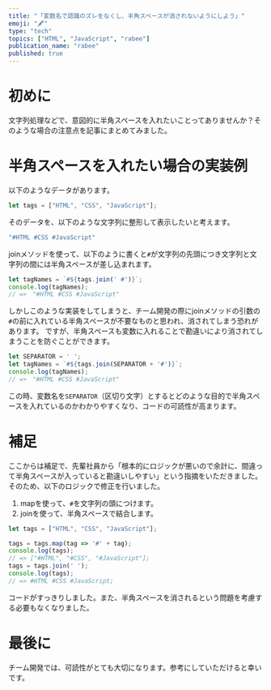 ```yaml
---
title: "「変数名で認識のズレをなくし、半角スペースが消されないようにしよう」"
emoji: "🖋"
type: "tech"
topics: ["HTML", "JavaScript", "rabee"]
publication_name: "rabee"
published: true
---
```


# 初めに

文字列処理などで、意図的に半角スペースを入れたいことってありませんか？そのような場合の注意点を記事にまとめてみました。

# 半角スペースを入れたい場合の実装例
以下のようなデータがあります。
```js
let tags = ["HTML", "CSS", "JavaScript"];
```

そのデータを、以下のような文字列に整形して表示したいと考えます。
``` js
"#HTML #CSS #JavaScript"
```

joinメソッドを使って、以下のように書くと`#`が文字列の先頭につき文字列と文字列の間には半角スペースが差し込まれます。
```js
let tagNames = `#${tags.join(' #')}`;
console.log(tagNames);
// =>　"#HTML #CSS #JavaScript"
```

しかしこのような実装をしてしまうと、チーム開発の際にjoinメソッドの引数の`#`の前に入れている半角スペースが不要なものと思われ、消されてしまう恐れがあります。
ですが、半角スペースも変数に入れることで勘違いにより消されてしまうことを防ぐことができます。
```js
let SEPARATOR = ' ';
let tagNames = `#${tags.join(SEPARATOR + '#')}`;
console.log(tagNames);
// =>　"#HTML #CSS #JavaScript"
```

この時、変数名を`SEPARATOR`（区切り文字）とするとどのような目的で半角スペースを入れているのかわかりやすくなり、コードの可読性が高まります。

# 補足
ここからは補足で、先輩社員から「根本的にロジックが悪いので余計に、間違って半角スペースが入っていると勘違いしやすい」という指摘をいただきました。
そのため、以下のロジックで修正を行いました。

1. mapを使って、`#`を文字列の頭につけます。
2. joinを使って、半角スペースで結合します。

```js
let tags = ["HTML", "CSS", "JavaScript"];

tags = tags.map(tag => '#' + tag);
console.log(tags);
// => ["#HTML", "#CSS", "#JavaScript"];
tags = tags.join(' ');
console.log(tags);
// => #HTML #CSS #JavaScript;
```

コードがすっきりしました。また、半角スペースを消されるという問題を考慮する必要もなくなりました。

# 最後に
チーム開発では、可読性がとても大切になります。参考にしていただけると幸いです。